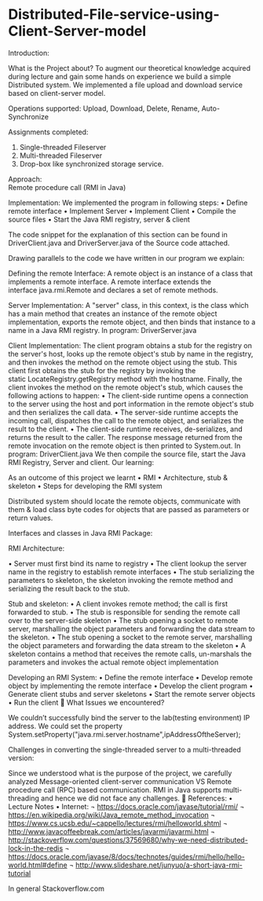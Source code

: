 # Distributed-File-service-using-Client-Server-model

Introduction:

What is the Project about?
To augment our theoretical knowledge acquired during lecture and gain some hands on experience we build a simple Distributed system. We implemented a file upload and download service based on client-server model.

Operations supported:
Upload, Download, Delete, Rename, Auto-Synchronize 

Assignments completed:
1.	Single-threaded Fileserver
2.	Multi-threaded Fileserver
3.	Drop-box like synchronized storage service.


Approach:  
Remote procedure call (RMI in Java)

Implementation:
We implemented the program in following steps:
•	Define remote interface
•	Implement Server
•	Implement Client
•	Compile the source files
•	Start the Java RMI registry, server & client

The code snippet for the explanation of this section can be found in DriverClient.java and DriverServer.java of the Source code attached. 

Drawing parallels to the code we have written in our program we explain:

Defining the remote Interface:
A remote object is an instance of a class that implements a remote interface. A remote interface extends the interface java.rmi.Remote and declares a set of remote methods. 

Server Implementation:
A "server" class, in this context, is the class which has a main method that creates an instance of the remote object implementation, exports the remote object, and then binds that instance to a name in a Java RMI registry. In program: DriverServer.java

Client Implementation:
The client program obtains a stub for the registry on the server's host, looks up the remote object's stub by name in the registry, and then invokes the method on the remote object using the stub. This client first obtains the stub for the registry by invoking the static LocateRegistry.getRegistry method with the hostname. Finally, the client invokes the method on the remote object's stub, which causes the following actions to happen:
•	The client-side runtime opens a connection to the server using the host and port information in the remote object's stub and then serializes the call data.
•	The server-side runtime accepts the incoming call, dispatches the call to the remote object, and serializes the result to the client.
•	The client-side runtime receives, de-serializes, and returns the result to the caller.
The response message returned from the remote invocation on the remote object is then printed to System.out.
In program: DriverClient.java
We then compile the source file, start the Java RMI Registry, Server and client.
Our learning:

As an outcome of this project we learnt 
•	RMI
•	Architecture, stub & skeleton
•	Steps for developing the RMI system

Distributed system should locate the remote objects, communicate with them & load class byte codes for objects that are passed as parameters or return values.

Interfaces and classes in Java RMI Package:

RMI Architecture:

•	Server must first bind its name to registry
•	The client lookup the server name in the registry to establish remote interfaces 
•	The stub serializing the parameters to skeleton, the skeleton invoking the remote method and serializing the result back to the stub.


Stub and skeleton:
•	A client invokes remote method; the call is first forwarded to stub.
•	The stub is responsible for sending the remote call over to the server-side skeleton
•	The stub opening a socket to remote server, marshalling the object parameters and forwarding the data stream to the skeleton.
•	The stub opening a socket to the remote server, marshalling the object parameters and forwarding the data stream to the skeleton 
•	A skeleton contains a method that receives the remote calls, un-marshals the parameters and invokes the actual remote object implementation


Developing an RMI System:
•	Define the remote interface
•	Develop remote object by implementing the remote interface
•	Develop the client program
•	Generate client stubs and server skeletons 
•	Start the remote server objects
•	Run the client

What Issues we encountered?

We couldn’t successfully bind the server to the lab(testing environment) IP address. We could set the property System.setProperty("java.rmi.server.hostname",ipAddressOftheServer); 


Challenges in converting the single-threaded server to a multi-threaded version:

Since we understood what is the purpose of the project, we carefully analyzed Message-oriented client-server communication VS Remote procedure call (RPC) based communication. 
RMI in Java supports multi-threading and hence we did not face any challenges.

References:
•	Lecture Notes
•	Internet:
¬	https://docs.oracle.com/javase/tutorial/rmi/
¬	https://en.wikipedia.org/wiki/Java_remote_method_invocation
¬	https://www.cs.ucsb.edu/~cappello/lectures/rmi/helloworld.shtml
¬	http://www.javacoffeebreak.com/articles/javarmi/javarmi.html
¬	http://stackoverflow.com/questions/37569680/why-we-need-distributed-lock-in-the-redis
¬	https://docs.oracle.com/javase/8/docs/technotes/guides/rmi/hello/hello-world.html#define
¬	http://www.slideshare.net/junyuo/a-short-java-rmi-tutorial

In general 
Stackoverflow.com


	

